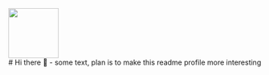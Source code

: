 <div id="header">
  <img src="https://media.giphy.com/media/M9gbBd9nbDrOTu1Mqx/giphy.gif" width="100">
</div>
# Hi there 👋
- some text, plan is to make this readme profile more interesting
